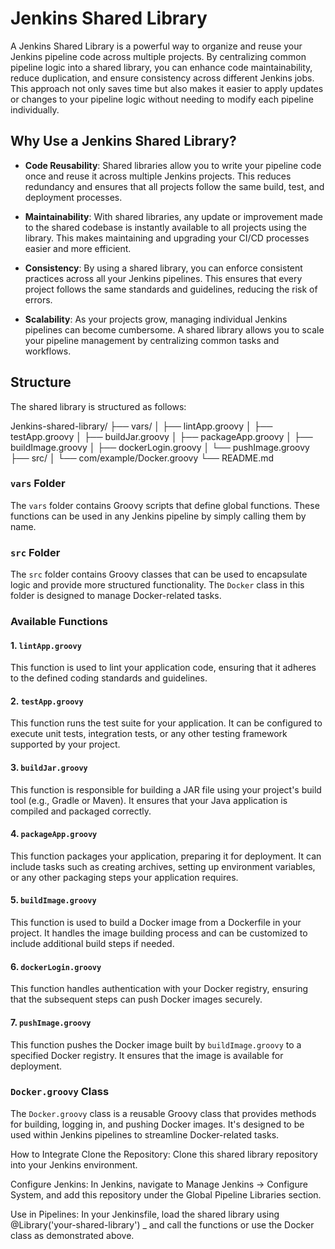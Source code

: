 # Jenkins Shared Library

A Jenkins Shared Library is a powerful way to organize and reuse your Jenkins pipeline code across multiple projects. By centralizing common pipeline logic into a shared library, you can enhance code maintainability, reduce duplication, and ensure consistency across different Jenkins jobs. This approach not only saves time but also makes it easier to apply updates or changes to your pipeline logic without needing to modify each pipeline individually.

## Why Use a Jenkins Shared Library?

- **Code Reusability**: Shared libraries allow you to write your pipeline code once and reuse it across multiple Jenkins projects. This reduces redundancy and ensures that all projects follow the same build, test, and deployment processes.

- **Maintainability**: With shared libraries, any update or improvement made to the shared codebase is instantly available to all projects using the library. This makes maintaining and upgrading your CI/CD processes easier and more efficient.

- **Consistency**: By using a shared library, you can enforce consistent practices across all your Jenkins pipelines. This ensures that every project follows the same standards and guidelines, reducing the risk of errors.

- **Scalability**: As your projects grow, managing individual Jenkins pipelines can become cumbersome. A shared library allows you to scale your pipeline management by centralizing common tasks and workflows.

## Structure

The shared library is structured as follows:

Jenkins-shared-library/
├── vars/
│ ├── lintApp.groovy
│ ├── testApp.groovy
│ ├── buildJar.groovy
│ ├── packageApp.groovy
│ ├── buildImage.groovy
│ ├── dockerLogin.groovy
│ └── pushImage.groovy
├── src/
│ └── com/example/Docker.groovy
└── README.md


### `vars` Folder

The `vars` folder contains Groovy scripts that define global functions. These functions can be used in any Jenkins pipeline by simply calling them by name.

### `src` Folder

The `src` folder contains Groovy classes that can be used to encapsulate logic and provide more structured functionality. The `Docker` class in this folder is designed to manage Docker-related tasks.

### Available Functions

#### 1. `lintApp.groovy`

This function is used to lint your application code, ensuring that it adheres to the defined coding standards and guidelines.

#### 2. `testApp.groovy`

This function runs the test suite for your application. It can be configured to execute unit tests, integration tests, or any other testing framework supported by your project.

#### 3. `buildJar.groovy`

This function is responsible for building a JAR file using your project's build tool (e.g., Gradle or Maven). It ensures that your Java application is compiled and packaged correctly.

#### 4. `packageApp.groovy`

This function packages your application, preparing it for deployment. It can include tasks such as creating archives, setting up environment variables, or any other packaging steps your application requires.

#### 5. `buildImage.groovy`

This function is used to build a Docker image from a Dockerfile in your project. It handles the image building process and can be customized to include additional build steps if needed.

#### 6. `dockerLogin.groovy`

This function handles authentication with your Docker registry, ensuring that the subsequent steps can push Docker images securely.

#### 7. `pushImage.groovy`

This function pushes the Docker image built by `buildImage.groovy` to a specified Docker registry. It ensures that the image is available for deployment.

### `Docker.groovy` Class

The `Docker.groovy` class is a reusable Groovy class that provides methods for building, logging in, and pushing Docker images. It's designed to be used within Jenkins pipelines to streamline Docker-related tasks.


How to Integrate
Clone the Repository: Clone this shared library repository into your Jenkins environment.

Configure Jenkins: In Jenkins, navigate to Manage Jenkins -> Configure System, and add this repository under the Global Pipeline Libraries section.

Use in Pipelines: In your Jenkinsfile, load the shared library using @Library('your-shared-library') _ and call the functions or use the Docker class as demonstrated above.
